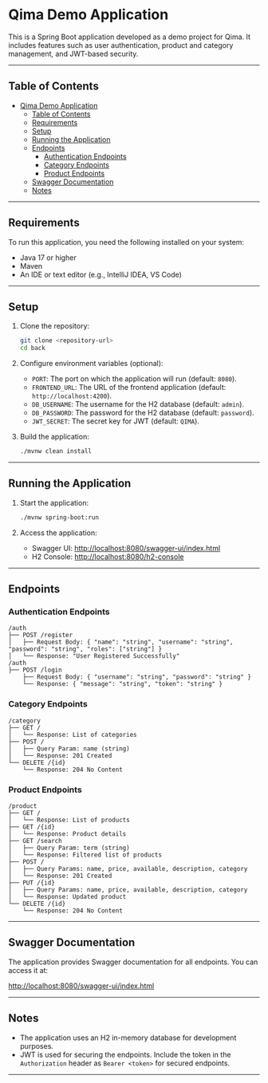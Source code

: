 # Qima Demo Application

This is a Spring Boot application developed as a demo project for Qima. It includes features such as user authentication, product and category management, and JWT-based security.

---

## Table of Contents

- [Qima Demo Application](#qima-demo-application)
  - [Table of Contents](#table-of-contents)
  - [Requirements](#requirements)
  - [Setup](#setup)
  - [Running the Application](#running-the-application)
  - [Endpoints](#endpoints)
    - [Authentication Endpoints](#authentication-endpoints)
    - [Category Endpoints](#category-endpoints)
    - [Product Endpoints](#product-endpoints)
  - [Swagger Documentation](#swagger-documentation)
  - [Notes](#notes)

---

## Requirements

To run this application, you need the following installed on your system:

- Java 17 or higher
- Maven
- An IDE or text editor (e.g., IntelliJ IDEA, VS Code)

---

## Setup

1. Clone the repository:

   ```bash
   git clone <repository-url>
   cd back
   ```

2. Configure environment variables (optional):
   - `PORT`: The port on which the application will run (default: `8080`).
   - `FRONTEND_URL`: The URL of the frontend application (default: `http://localhost:4200`).
   - `DB_USERNAME`: The username for the H2 database (default: `admin`).
   - `DB_PASSWORD`: The password for the H2 database (default: `password`).
   - `JWT_SECRET`: The secret key for JWT (default: `QIMA`).

3. Build the application:

   ```bash
   ./mvnw clean install
   ```

---

## Running the Application

1. Start the application:

   ```bash
   ./mvnw spring-boot:run
   ```

2. Access the application:
   - Swagger UI: [http://localhost:8080/swagger-ui/index.html](http://localhost:8080/swagger-ui/index.html)
   - H2 Console: [http://localhost:8080/h2-console](http://localhost:8080/h2-console)

---

## Endpoints

### Authentication Endpoints

```plaintext
/auth
├── POST /register
│   ├── Request Body: { "name": "string", "username": "string", "password": "string", "roles": ["string"] }
│   └── Response: "User Registered Successfully"
/auth
├── POST /login
    ├── Request Body: { "username": "string", "password": "string" }
    └── Response: { "message": "string", "token": "string" }
```

### Category Endpoints

```plaintext
/category
├── GET /
│   └── Response: List of categories
├── POST /
│   ├── Query Param: name (string)
│   └── Response: 201 Created
└── DELETE /{id}
    └── Response: 204 No Content
```

### Product Endpoints

```plaintext
/product
├── GET /
│   └── Response: List of products
├── GET /{id}
│   └── Response: Product details
├── GET /search
│   ├── Query Param: term (string)
│   └── Response: Filtered list of products
├── POST /
│   ├── Query Params: name, price, available, description, category
│   └── Response: 201 Created
├── PUT /{id}
│   ├── Query Params: name, price, available, description, category
│   └── Response: Updated product
└── DELETE /{id}
    └── Response: 204 No Content
```

---

## Swagger Documentation

The application provides Swagger documentation for all endpoints. You can access it at:

[http://localhost:8080/swagger-ui/index.html](http://localhost:8080/swagger-ui/index.html)

---

## Notes

- The application uses an H2 in-memory database for development purposes.
- JWT is used for securing the endpoints. Include the token in the `Authorization` header as `Bearer <token>` for secured endpoints.

---
